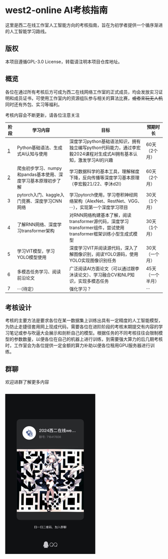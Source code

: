 # west2-online AI考核指南

这里是西二在线工作室人工智能方向的考核指南，旨在为初学者提供一个循序渐进的人工智能学习路线。

## 版权

本项目遵循GPL-3.0 License，转载请注明本项目仓库地址。

## 概览

各位在通过所有考核后方可成为西二在线网络工作室的正式成员，均会发放实习证明和成员证书，可使用工作室内的资源组队参与相关的算法比赛，~~或者来玩无人机~~ 同时还有外包、实习等福利。

考核内容会不断更新，请各位注意关注

| 阶段                  | 学习内容                                                      | 目标                                                                                                               | 预期时长         |
| --------------------- | ------------------------------------------------------------- | ------------------------------------------------------------------------------------------------------------------ | ---------------- |
| [1](./tasks/阶段1.md) | Python基础语法、生成式AI认知与使用                            | 深度学习python基础语法知识，拥有独立编写python代码能力，通过李宏毅2024课程对生成式AI拥有基本认知，激发学习AI的兴趣 | 60天（2个月）    |
| [2](./tasks/task2.md) | 爬虫初步学习、numpy和pandas基本使用、深度学习基本原理初步了解 | 学习数据科学的基本工具，理解梯度下降，反向传播等深度学习基本原理（李宏毅21/22、李沐d2l）                           | 60天（2个月）    |
| 3                     | pytorch入门、kaggle入门竞赛、深度学习CNN网络                  | 学习pytorch使用，学习卷积神经网络架构（AlexNet、RestNet、VGG、···），实现第一个深度学习项目                        | 30天（1个月）    |
| 4                     | 了解RNN网络、深度学习transformer架构                          | 对RNN网络构建基本了解，阅读transformer源代码，深度学习transformer组件，尝试使用transformer框架训练小型生成式模型   | 30天（1个月）    |
| 5                     | 学习VIT模型，学习YOLO模型使用                                 | 深度学习VIT并阅读源代码，深入了解图像识别，阅读YOLO源码，使用YOLO实现图像识别任务                                  | 30天（一个月）   |
| 6                     | 多模态任务学习、阅读前沿论文                                  | 广泛阅读AI方面论文（可以通过跟李沐读论文）、学习融合CV和NLP知识，实现多模态任务                                    | 45天（一个半月） |
| 7                     | ···（待定）                                                   | 强化学习？                                                                                                         | ···              |

## 考核设计

考核的主要方法是要求各位在某一数据集上训练出具有一定精度的人工智能模型，为防止走捷径套用网上现成代码，需要各位在进阶阶段的考核末期提交有内容的学习笔记或参与吹逼大会展示和剖析自己的模型。根据任务的不同考核往往会限制模型的参数数量，以便各位在自己的机器上进行训练，到需要强大算力的后几期考核时，工作室会为各位提供一定金额的算力补助以便各位租用GPU服务器进行训练。

## 群聊

欢迎进群了解更多内容

## <img src="./README.assets/west2-AI-qrcode.jpeg" alt="west2-AI-qrcode" style="zoom:50%;" />
